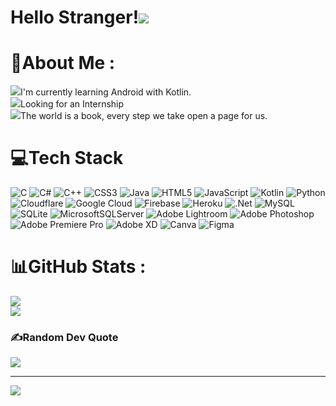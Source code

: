 # Hello Stranger!<img src="https://img.icons8.com/color/48/000000/kakashi-hatake.png"/>

# 💫About Me :
<img src="https://img.icons8.com/external-tal-revivo-filled-tal-revivo/24/000000/external-kotlin-a-cross-platform-statically-typed-general-purpose-programming-language-with-type-inference-logo-filled-tal-revivo.png" class="center"/>I'm currently learning Android with Kotlin.<br>
<img src="https://img.icons8.com/external-filled-outline-geotatah/24/000000/external-business-microeconomics-color-filled-outline-geotatah.png"/>Looking for an Internship<br>
<img src="https://img.icons8.com/external-flaticons-lineal-color-flat-icons/24/000000/external-quote-customer-feedback-flaticons-lineal-color-flat-icons-2.png"/>The world is a book, every step we take open a page for us.

# 💻Tech Stack
![C](https://img.shields.io/badge/c-%2300599C.svg?style=flat&logo=c&logoColor=white) ![C#](https://img.shields.io/badge/c%23-%23239120.svg?style=flat&logo=c-sharp&logoColor=white) ![C++](https://img.shields.io/badge/c++-%2300599C.svg?style=flat&logo=c%2B%2B&logoColor=white) ![CSS3](https://img.shields.io/badge/css3-%231572B6.svg?style=flat&logo=css3&logoColor=white) ![Java](https://img.shields.io/badge/java-%23ED8B00.svg?style=flat&logo=java&logoColor=white) ![HTML5](https://img.shields.io/badge/html5-%23E34F26.svg?style=flat&logo=html5&logoColor=white) ![JavaScript](https://img.shields.io/badge/javascript-%23323330.svg?style=flat&logo=javascript&logoColor=%23F7DF1E) ![Kotlin](https://img.shields.io/badge/kotlin-%230095D5.svg?style=flat&logo=kotlin&logoColor=white) ![Python](https://img.shields.io/badge/python-3670A0?style=flat&logo=python&logoColor=ffdd54) ![Cloudflare](https://img.shields.io/badge/Cloudflare-F38020?style=flat&logo=Cloudflare&logoColor=white) ![Google Cloud](https://img.shields.io/badge/Google%20Cloud-%234285F4.svg?style=flat&logo=google-cloud&logoColor=white) ![Firebase](https://img.shields.io/badge/firebase-%23039BE5.svg?style=flat&logo=firebase) ![Heroku](https://img.shields.io/badge/heroku-%23430098.svg?style=flat&logo=heroku&logoColor=white) ![.Net](https://img.shields.io/badge/.NET-5C2D91?style=flat&logo=.net&logoColor=white) ![MySQL](https://img.shields.io/badge/mysql-%2300f.svg?style=flat&logo=mysql&logoColor=white) ![SQLite](https://img.shields.io/badge/sqlite-%2307405e.svg?style=flat&logo=sqlite&logoColor=white) ![MicrosoftSQLServer](https://img.shields.io/badge/Microsoft%20SQL%20Sever-CC2927?style=flat&logo=microsoft%20sql%20server&logoColor=white) ![Adobe Lightroom](https://img.shields.io/badge/Adobe%20Lightroom-31A8FF.svg?style=flat&logo=Adobe%20Lightroom&logoColor=white) ![Adobe Photoshop](https://img.shields.io/badge/adobephotoshop-%2331A8FF.svg?style=flat&logo=adobephotoshop&logoColor=white) ![Adobe Premiere Pro](https://img.shields.io/badge/Adobe%20Premiere%20Pro-9999FF.svg?style=flat&logo=Adobe%20Premiere%20Pro&logoColor=white) ![Adobe XD](https://img.shields.io/badge/Adobe%20XD-470137?style=flat&logo=Adobe%20XD&logoColor=#FF61F6) ![Canva](https://img.shields.io/badge/Canva-%2300C4CC.svg?style=flat&logo=Canva&logoColor=white) 	![Figma](https://img.shields.io/badge/figma-%23F24E1E.svg?style=flat&logo=figma&logoColor=white)
# 📊GitHub Stats :
![](https://github-readme-stats.vercel.app/api?username=Sumeet2442&theme=radical&hide_border=true&include_all_commits=true&count_private=true)<br/>
![](https://github-readme-stats.vercel.app/api/top-langs/?username=Sumeet2442&theme=radical&hide_border=true&include_all_commits=true&count_private=true&layout=compact)

### ✍️Random Dev Quote
![](https://quotes-github-readme.vercel.app/api?type=horizontal&theme=radical)

---
[![](https://visitcount.itsvg.in/api?id=Sumeet2442&icon=7&color=0)](https://visitcount.itsvg.in)
